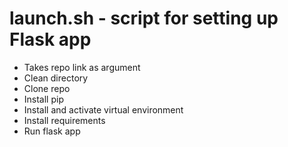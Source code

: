 # launch.sh - script for setting up Flask app

- Takes repo link as argument
- Clean directory
- Clone repo
- Install pip
- Install and activate virtual environment
- Install requirements
- Run flask app
